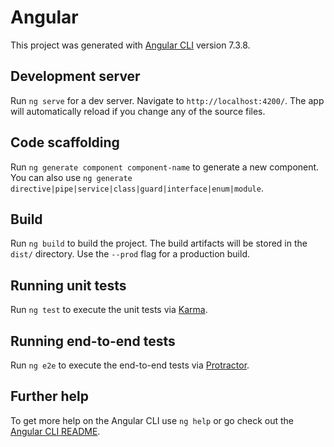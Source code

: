 # AngularThis project was generated with [Angular CLI](https://github.com/angular/angular-cli) version 7.3.8.## Development serverRun `ng serve` for a dev server. Navigate to `http://localhost:4200/`. The app will automatically reload if you change any of the source files.## Code scaffoldingRun `ng generate component component-name` to generate a new component. You can also use `ng generate directive|pipe|service|class|guard|interface|enum|module`.## BuildRun `ng build` to build the project. The build artifacts will be stored in the `dist/` directory. Use the `--prod` flag for a production build.## Running unit testsRun `ng test` to execute the unit tests via [Karma](https://karma-runner.github.io).## Running end-to-end testsRun `ng e2e` to execute the end-to-end tests via [Protractor](http://www.protractortest.org/).## Further helpTo get more help on the Angular CLI use `ng help` or go check out the [Angular CLI README](https://github.com/angular/angular-cli/blob/master/README.md).